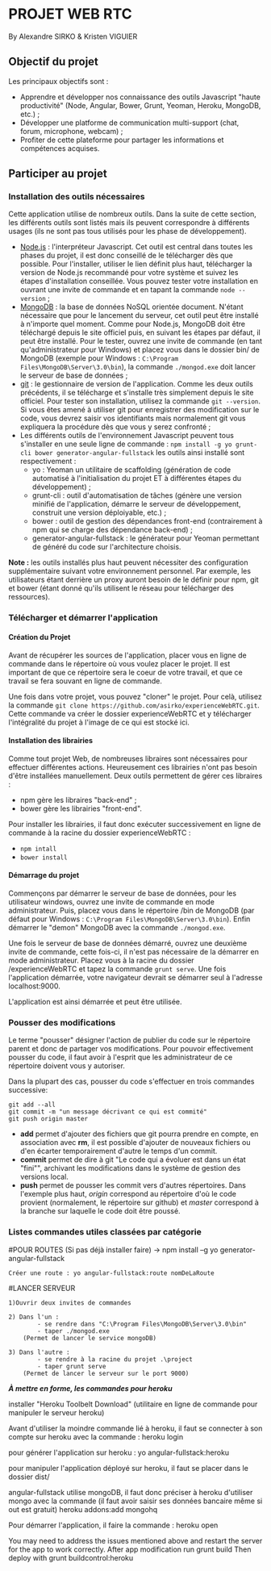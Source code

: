 
# PROJET WEB RTC
By Alexandre SIRKO & Kristen VIGUIER

## Objectif du projet

Les principaux objectifs sont :
* Apprendre et développer nos connaissance des outils Javascript "haute productivité" (Node, Angular, Bower, Grunt, Yeoman, Heroku, MongoDB, etc.) ;
* Développer une platforme de communication multi-support (chat, forum, microphone, webcam) ;
* Profiter de cette plateforme pour partager les informations et compétences acquises.

## Participer au projet

### Installation des outils nécessaires

Cette application utilise de nombreux outils. Dans la suite de cette section, les différents outils sont listés mais ils peuvent correspondre à différents usages (ils ne sont pas tous utilisés pour les phase de développement).

* [Node.js](https://nodejs.org/en/) : l'interpréteur Javascript. Cet outil est central dans toutes les phases du projet, il est donc conseillé de le télécharger dès que possible. Pour l'installer, utiliser le lien définit plus haut, télécharger la version de Node.js recommandé pour votre système et suivez les étapes d'installation conseillée. Vous pouvez tester votre installation en ouvrant une invite de commande et en tapant la commande `node --version` ;
* [MongoDB](https://www.mongodb.org/) : la base de données NoSQL orientée document. N'étant nécessaire que pour le lancement du serveur, cet outil peut être installé à n'importe quel moment. Comme pour Node.js, MongoDB doit être téléchargé depuis le site officiel puis, en suivant les étapes par défaut, il peut être installé. Pour le tester, ouvrez une invite de commande (en tant qu'administrateur pour Windows) et placez vous dans le dossier bin/ de MongoDB (exemple pour Windows : `C:\Program Files\MongoDB\Server\3.0\bin`), la commande `./mongod.exe` doit lancer le serveur de base de données ;
* [git](http://git-scm.com/) : le gestionnaire de version de l'application. Comme les deux outils précédents, il se télécharge et s'installe très simplement depuis le site officiel. Pour tester son installation, utilisez la commande `git --version`. Si vous êtes amené à utiliser git pour enregistrer des modification sur le code, vous devrez saisir vos identifiants mais normalement git vous expliquera la procédure dès que vous y serez confronté ;
* Les différents outils de l'environnement Javascript peuvent tous s'installer en une seule ligne de commande : `npm install -g yo grunt-cli bower generator-angular-fullstack` les outils ainsi installé sont respectivement :
	* yo : Yeoman un utilitaire de scaffolding (génération de code automatisé à l'initialisation du projet ET à différentes étapes du développement) ;
	* grunt-cli : outil d'automatisation de tâches (génère une version minifié de l'application, démarre le serveur de développement, construit une version déploiyable, etc.) ;
	* bower : outil de gestion des dépendances front-end (contrairement à npm qui se charge des dépendance back-end) ;
	* generator-angular-fullstack : le générateur pour Yeoman permettant de généré du code sur l'architecture choisis.

**Note :** les outils installés plus haut peuvent nécessiter des configuration supplémentaire suivant votre environnement personnel. Par exemple, les utilisateurs étant derrière un proxy auront besoin de le définir pour npm, git et bower (étant donné qu'ils utilisent le réseau pour télécharger des ressources).

### Télécharger et démarrer l'application

#### Création du Projet

Avant de récupérer les sources de l'application, placer vous en ligne de commande dans le répertoire où vous voulez placer le projet. Il est important de que ce répertoire sera le coeur de votre travail, et que ce travail se fera souvant en ligne de commande.

Une fois dans votre projet, vous pouvez "cloner" le projet. Pour celà, utilisez la commande `git clone https://github.com/asirko/experienceWebRTC.git`. Cette commande va créer le dossier experienceWebRTC et y télécharger l'intégralité du projet à l'image de ce qui est stocké ici.

#### Installation des librairies

Comme tout projet Web, de nombreuses libraires sont nécessaires pour effectuer différentes actions. Heureusement ces librairies n'ont pas besoin d'être installées manuellement. Deux outils permettent de gérer ces libraires :
* npm gère les libraires "back-end" ;
* bower gère les librairies "front-end".

Pour installer les librairies, il faut donc exécuter successivement en ligne de commande à la racine du dossier experienceWebRTC :
* `npm intall`
* `bower install`

#### Démarrage du projet

Commençons par démarrer le serveur de base de données, pour les utilisateur windows, ouvrez une invite de commande en mode administrateur. Puis, placez vous dans le répertoire /bin de MongoDB (par défaut pour Windows : `C:\Program Files\MongoDB\Server\3.0\bin`). Enfin démarrer le "demon" MongoDB avec la commande `./mongod.exe`.

Une fois le serveur de base de données démarré, ouvrez une deuxième invite de commande, cette fois-ci, il n'est pas nécessaire de la démarrer en mode administrateur. Placez vous à la racine du dossier /experienceWebRTC et tapez la commande `grunt serve`. Une fois l'application démarrée, votre navigateur devrait se démarrer seul à l'adresse localhost:9000.

L'application est ainsi démarrée et peut être utilisée.

### Pousser des modifications

Le terme "pousser" désigner l'action de publier du code sur le répertoire parent et donc de partager vos modifications. Pour pouvoir effectivement pousser du code, il faut avoir à l'esprit que les administrateur de ce répertoire doivent vous y autoriser.

Dans la plupart des cas, pousser du code s'effectuer en trois commandes successive:
```
git add --all
git commit -m "un message décrivant ce qui est commité"
git push origin master
```

* **add** permet d'ajouter des fichiers que git pourra prendre en compte, en association avec **rm**, il est possible d'ajouter de nouveaux fichiers ou d'en écarter temporairement d'autre le temps d'un commit.
* **commit** permet de dire à git "Le code qui a évoluer est dans un état "fini"", archivant les modifications dans le système de gestion des versions local.
* **push** permet de pousser les commit vers d'autres répertoires. Dans l'exemple plus haut, *origin* correspond au répertoire d'où le code provient (normalement, le répertoire sur github) et *master* correspond à la branche sur laquelle le code doit être poussé.



 

 

 
 

 

 


 
 
 
 
 
 


### Listes commandes utiles classées par catégorie


#POUR ROUTES
	(Si pas déjà installer faire) -> npm install –g yo generator-angular-fullstack

	Créer une route : yo angular-fullstack:route nomDeLaRoute



#LANCER SERVEUR

	1)Ouvrir deux invites de commandes

	2) Dans l'un : 
			- se rendre dans "C:\Program Files\MongoDB\Server\3.0\bin"
			- taper ./mongod.exe
		(Permet de lancer le service mongoDB)
		
	3) Dans l'autre : 
			- se rendre à la racine du projet .\project
			- taper grunt serve
		(Permet de lancer le serveur sur le port 9000)






***À mettre en forme, les commandes pour heroku***

installer "Heroku Toolbelt Download" (utilitaire en ligne de commande pour manipuler le serveur heroku)

Avant d'utiliser la moindre commande lié à heroku, il faut se connecter à son compte sur heroku avec la commande :
heroku login

pour générer l'application sur heroku :
yo angular-fullstack:heroku

pour manipuler l'application déployé sur heroku, il faut se placer dans le dossier dist/

angular-fullstack utilise mongoDB, il faut donc préciser à heroku d'utiliser mongo avec la commande (il faut avoir saisir ses données bancaire même si out est gratuit)
heroku addons:add mongohq

Pour démarrer l'application, il faire la commande :
heroku open




You may need to address the issues mentioned above and restart the server for the app to work correctly.
After app modification run
        grunt build
Then deploy with
        grunt buildcontrol:heroku
